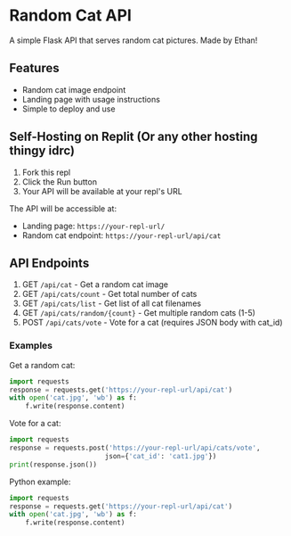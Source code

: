 
# Random Cat API

A simple Flask API that serves random cat pictures. Made by Ethan!

## Features
- Random cat image endpoint
- Landing page with usage instructions
- Simple to deploy and use

## Self-Hosting on Replit (Or any other hosting thingy idrc)

1. Fork this repl
2. Click the Run button
3. Your API will be available at your repl's URL

The API will be accessible at:
- Landing page: `https://your-repl-url/`
- Random cat endpoint: `https://your-repl-url/api/cat`

## API Endpoints

1. GET `/api/cat` - Get a random cat image
2. GET `/api/cats/count` - Get total number of cats
3. GET `/api/cats/list` - Get list of all cat filenames
4. GET `/api/cats/random/{count}` - Get multiple random cats (1-5)
5. POST `/api/cats/vote` - Vote for a cat (requires JSON body with cat_id)

### Examples

Get a random cat:
```python
import requests
response = requests.get('https://your-repl-url/api/cat')
with open('cat.jpg', 'wb') as f:
    f.write(response.content)
```

Vote for a cat:
```python
import requests
response = requests.post('https://your-repl-url/api/cats/vote', 
                        json={'cat_id': 'cat1.jpg'})
print(response.json())
```

Python example:
```python
import requests
response = requests.get('https://your-repl-url/api/cat')
with open('cat.jpg', 'wb') as f:
    f.write(response.content)
```

